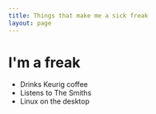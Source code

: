 ```yaml
---
title: Things that make me a sick freak
layout: page
---
```


# I'm a freak

* Drinks Keurig coffee
* Listens to The Smiths
* Linux on the desktop

